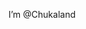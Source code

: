 I’m @Chukaland
<!---
Chukaland/Chukaland is a ✨ special ✨ repository because its `README.md` (this file) appears on your GitHub profile.
You can click the Preview link to take a look at your changes.
--->
